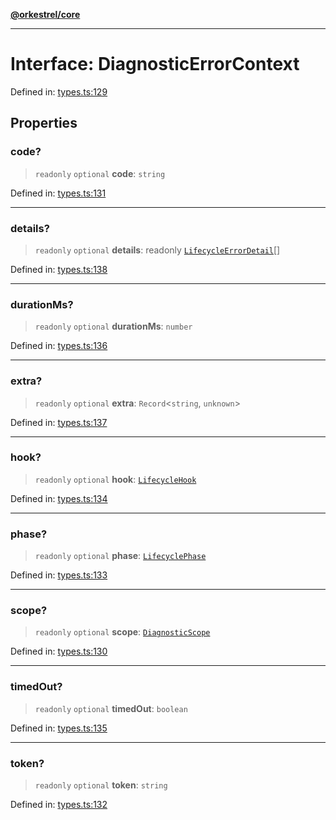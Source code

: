 [**@orkestrel/core**](../index.md)

***

# Interface: DiagnosticErrorContext

Defined in: [types.ts:129](https://github.com/orkestrel/core/blob/98df1af1b029ad0f39e413b90869151f4152e5dd/src/types.ts#L129)

## Properties

### code?

> `readonly` `optional` **code**: `string`

Defined in: [types.ts:131](https://github.com/orkestrel/core/blob/98df1af1b029ad0f39e413b90869151f4152e5dd/src/types.ts#L131)

***

### details?

> `readonly` `optional` **details**: readonly [`LifecycleErrorDetail`](LifecycleErrorDetail.md)[]

Defined in: [types.ts:138](https://github.com/orkestrel/core/blob/98df1af1b029ad0f39e413b90869151f4152e5dd/src/types.ts#L138)

***

### durationMs?

> `readonly` `optional` **durationMs**: `number`

Defined in: [types.ts:136](https://github.com/orkestrel/core/blob/98df1af1b029ad0f39e413b90869151f4152e5dd/src/types.ts#L136)

***

### extra?

> `readonly` `optional` **extra**: `Record`\<`string`, `unknown`\>

Defined in: [types.ts:137](https://github.com/orkestrel/core/blob/98df1af1b029ad0f39e413b90869151f4152e5dd/src/types.ts#L137)

***

### hook?

> `readonly` `optional` **hook**: [`LifecycleHook`](../type-aliases/LifecycleHook.md)

Defined in: [types.ts:134](https://github.com/orkestrel/core/blob/98df1af1b029ad0f39e413b90869151f4152e5dd/src/types.ts#L134)

***

### phase?

> `readonly` `optional` **phase**: [`LifecyclePhase`](../type-aliases/LifecyclePhase.md)

Defined in: [types.ts:133](https://github.com/orkestrel/core/blob/98df1af1b029ad0f39e413b90869151f4152e5dd/src/types.ts#L133)

***

### scope?

> `readonly` `optional` **scope**: [`DiagnosticScope`](../type-aliases/DiagnosticScope.md)

Defined in: [types.ts:130](https://github.com/orkestrel/core/blob/98df1af1b029ad0f39e413b90869151f4152e5dd/src/types.ts#L130)

***

### timedOut?

> `readonly` `optional` **timedOut**: `boolean`

Defined in: [types.ts:135](https://github.com/orkestrel/core/blob/98df1af1b029ad0f39e413b90869151f4152e5dd/src/types.ts#L135)

***

### token?

> `readonly` `optional` **token**: `string`

Defined in: [types.ts:132](https://github.com/orkestrel/core/blob/98df1af1b029ad0f39e413b90869151f4152e5dd/src/types.ts#L132)
